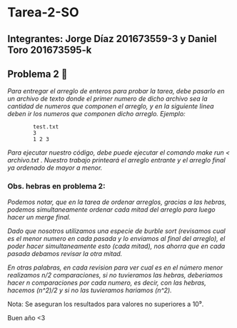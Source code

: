 # Tarea-2-SO
## Integrantes: Jorge Díaz 201673559-3 y Daniel Toro 201673595-k

## Problema 2 🚀
_Para entregar el arreglo de enteros para probar la tarea, debe pasarlo en un archivo de texto donde el primer numero de dicho archivo sea la cantidad de numeros que componen el arreglo, y en la siguiente linea deben ir los numeros que componen dicho arreglo._ 
_Ejemplo:_
```
		test.txt
		3
		1 2 3
```

_Para ejecutar nuestro código, debe puede ejecutar el comando make run < archivo.txt . 
Nuestro trabajo printeará el arreglo entrante y el arreglo final ya ordenado de mayor a menor._

### Obs. hebras en problema 2:
_Podemos notar, que en la tarea de ordenar arreglos, gracias a las hebras, podemos simultaneamente ordenar cada mitad del arreglo para luego hacer un merge final._ 

_Dado que nosotros utilizamos una especie de burble sort (revisamos cual es el menor numero en cada pasada y lo enviamos al final del arreglo), el poder hacer simultaneamente esto (cada mitad), nos ahorra que en cada pasada debamos revisar la otra mitad._ 

_En otras palabras, en cada revision para ver cual es en el número menor realizamos n/2 comparaciones, si no tuvieramos las hebras, deberiamos hacer n comparaciones por cada numero, es decir, con las hebras, hacemos (n^2)/2 y si no las tuvieramos hariamos (n^2)._

Nota: Se aseguran los resultados para valores no superiores a 10⁹.

Buen año <3


